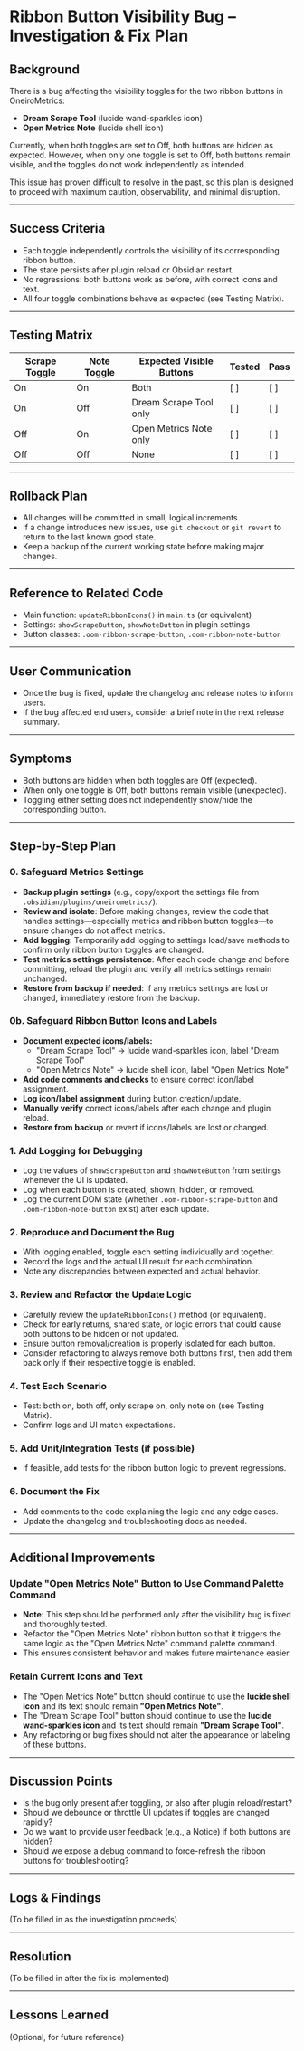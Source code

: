 # Ribbon Button Visibility Bug – Investigation & Fix Plan

## Background
There is a bug affecting the visibility toggles for the two ribbon buttons in OneiroMetrics:
- **Dream Scrape Tool** (lucide wand-sparkles icon)
- **Open Metrics Note** (lucide shell icon)

Currently, when both toggles are set to Off, both buttons are hidden as expected. However, when only one toggle is set to Off, both buttons remain visible, and the toggles do not work independently as intended.

This issue has proven difficult to resolve in the past, so this plan is designed to proceed with maximum caution, observability, and minimal disruption.

---

## Success Criteria
- Each toggle independently controls the visibility of its corresponding ribbon button.
- The state persists after plugin reload or Obsidian restart.
- No regressions: both buttons work as before, with correct icons and text.
- All four toggle combinations behave as expected (see Testing Matrix).

---

## Testing Matrix
| Scrape Toggle | Note Toggle | Expected Visible Buttons         | Tested | Pass |
|--------------|-------------|----------------------------------|--------|------|
| On           | On          | Both                             | [ ]    | [ ]  |
| On           | Off         | Dream Scrape Tool only           | [ ]    | [ ]  |
| Off          | On          | Open Metrics Note only           | [ ]    | [ ]  |
| Off          | Off         | None                             | [ ]    | [ ]  |

---

## Rollback Plan
- All changes will be committed in small, logical increments.
- If a change introduces new issues, use `git checkout` or `git revert` to return to the last known good state.
- Keep a backup of the current working state before making major changes.

---

## Reference to Related Code
- Main function: `updateRibbonIcons()` in `main.ts` (or equivalent)
- Settings: `showScrapeButton`, `showNoteButton` in plugin settings
- Button classes: `.oom-ribbon-scrape-button`, `.oom-ribbon-note-button`

---

## User Communication
- Once the bug is fixed, update the changelog and release notes to inform users.
- If the bug affected end users, consider a brief note in the next release summary.

---

## Symptoms
- Both buttons are hidden when both toggles are Off (expected).
- When only one toggle is Off, both buttons remain visible (unexpected).
- Toggling either setting does not independently show/hide the corresponding button.

---

## Step-by-Step Plan

### 0. Safeguard Metrics Settings
- **Backup plugin settings** (e.g., copy/export the settings file from `.obsidian/plugins/oneirometrics/`).
- **Review and isolate**: Before making changes, review the code that handles settings—especially metrics and ribbon button toggles—to ensure changes do not affect metrics.
- **Add logging**: Temporarily add logging to settings load/save methods to confirm only ribbon button toggles are changed.
- **Test metrics settings persistence**: After each code change and before committing, reload the plugin and verify all metrics settings remain unchanged.
- **Restore from backup if needed**: If any metrics settings are lost or changed, immediately restore from the backup.

### 0b. Safeguard Ribbon Button Icons and Labels
- **Document expected icons/labels:**
  - "Dream Scrape Tool" → lucide wand-sparkles icon, label "Dream Scrape Tool"
  - "Open Metrics Note" → lucide shell icon, label "Open Metrics Note"
- **Add code comments and checks** to ensure correct icon/label assignment.
- **Log icon/label assignment** during button creation/update.
- **Manually verify** correct icons/labels after each change and plugin reload.
- **Restore from backup** or revert if icons/labels are lost or changed.

### 1. Add Logging for Debugging
- Log the values of `showScrapeButton` and `showNoteButton` from settings whenever the UI is updated.
- Log when each button is created, shown, hidden, or removed.
- Log the current DOM state (whether `.oom-ribbon-scrape-button` and `.oom-ribbon-note-button` exist) after each update.

### 2. Reproduce and Document the Bug
- With logging enabled, toggle each setting individually and together.
- Record the logs and the actual UI result for each combination.
- Note any discrepancies between expected and actual behavior.

### 3. Review and Refactor the Update Logic
- Carefully review the `updateRibbonIcons()` method (or equivalent).
- Check for early returns, shared state, or logic errors that could cause both buttons to be hidden or not updated.
- Ensure button removal/creation is properly isolated for each button.
- Consider refactoring to always remove both buttons first, then add them back only if their respective toggle is enabled.

### 4. Test Each Scenario
- Test: both on, both off, only scrape on, only note on (see Testing Matrix).
- Confirm logs and UI match expectations.

### 5. Add Unit/Integration Tests (if possible)
- If feasible, add tests for the ribbon button logic to prevent regressions.

### 6. Document the Fix
- Add comments to the code explaining the logic and any edge cases.
- Update the changelog and troubleshooting docs as needed.

---

## Additional Improvements

### Update "Open Metrics Note" Button to Use Command Palette Command
- **Note:** This step should be performed only after the visibility bug is fixed and thoroughly tested.
- Refactor the "Open Metrics Note" ribbon button so that it triggers the same logic as the "Open Metrics Note" command palette command.
- This ensures consistent behavior and makes future maintenance easier.

### Retain Current Icons and Text
- The "Open Metrics Note" button should continue to use the **lucide shell icon** and its text should remain **"Open Metrics Note"**.
- The "Dream Scrape Tool" button should continue to use the **lucide wand-sparkles icon** and its text should remain **"Dream Scrape Tool"**.
- Any refactoring or bug fixes should not alter the appearance or labeling of these buttons.

---

## Discussion Points
- Is the bug only present after toggling, or also after plugin reload/restart?
- Should we debounce or throttle UI updates if toggles are changed rapidly?
- Do we want to provide user feedback (e.g., a Notice) if both buttons are hidden?
- Should we expose a debug command to force-refresh the ribbon buttons for troubleshooting?

---

## Logs & Findings
(To be filled in as the investigation proceeds)

---

## Resolution
(To be filled in after the fix is implemented)

---

## Lessons Learned
(Optional, for future reference) 